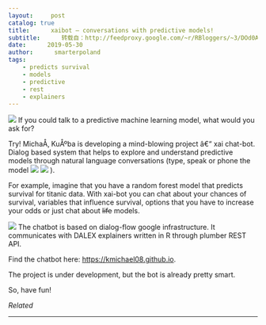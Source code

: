 ```yaml
---
layout:     post
catalog: true
title:      xaibot – conversations with predictive models!
subtitle:      转载自：http://feedproxy.google.com/~r/RBloggers/~3/DOd0A50OPsg/
date:      2019-05-30
author:      smarterpoland
tags:
    - predicts survival
    - models
    - predictive
    - rest
    - explainers
---
```






![](https://i1.wp.com/smarterpoland.pl/wp-content/uploads/2019/05/Screenshot-2019-05-29-at-11.07.52-PM.png?w=350)
If you could talk to a predictive machine learning model, what would you ask for?

Try! MichaÅ‚ KuÅºba is developing a mind-blowing project â€“ xai chat-bot. Dialog based system that helps to explore and understand predictive models through natural language conversations (type, speak or phone the model ![](https://i2.wp.com/s.w.org/images/core/emoji/11/72x72/1f609.png?w=456&is-pending-load=1#038;ssl=1)
![](https://i2.wp.com/s.w.org/images/core/emoji/11/72x72/1f609.png?w=456&ssl=1)
 ).

For example, imagine that you have a random forest model that predicts survival for titanic data. With xai-bot you can chat about your chances of survival, variables that influence survival, options that you have to increase your odds or just chat about ~~life~~ models.

![](https://i0.wp.com/smarterpoland.pl/wp-content/uploads/2019/05/Screenshot-2019-05-29-at-11.07.47-PM.png?w=350)
The chatbot is based on dialog-flow google infrastructure. It communicates with DALEX explainers written in R through plumber REST API.

Find the chatbot here: https://kmichael08.github.io.

The project is under development, but the bot is already pretty smart.

So, have fun!


*Related*







---

